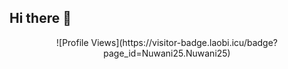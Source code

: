 ## Hi there 👋

<p align="center">
![Profile Views](https://visitor-badge.laobi.icu/badge?page_id=Nuwani25.Nuwani25)
</p>

<!--
**Nuwani25/Nuwani25** is a ✨ _special_ ✨ repository because its `README.md` (this file) appears on your GitHub profile.

Here are some ideas to get you started:

- 🔭 I’m currently working on ...
- 🌱 I’m currently learning ...
- 👯 I’m looking to collaborate on ...
- 🤔 I’m looking for help with ...
- 💬 Ask me about ...
- 📫 How to reach me: ...
- 😄 Pronouns: ...
- ⚡ Fun fact: ...
-->
